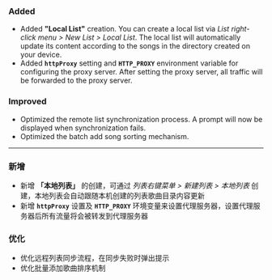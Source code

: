 ### Added

- Added **"Local List"** creation. You can create a local list via _List right-click menu > New List > Local List_. The local list will automatically update its content according to the songs in the directory created on your device.
- Added **`httpProxy`** setting and **`HTTP_PROXY`** environment variable for configuring the proxy server. After setting the proxy server, all traffic will be forwarded to the proxy server.

### Improved

- Optimized the remote list synchronization process. A prompt will now be displayed when synchronization fails.
- Optimized the batch add song sorting mechanism.

---

### 新增

- 新增 **「本地列表」** 的创建，可通过 _列表右键菜单 > 新建列表 > 本地列表_ 创建，本地列表会自动跟随本机创建的列表歌曲目录内容更新
- 新增 **`httpProxy`** 设置及 **`HTTP_PROXY`** 环境变量来设置代理服务器，设置代理服务器后所有流量将会被转发到代理服务器

### 优化

- 优化远程列表同步流程，在同步失败时弹出提示
- 优化批量添加歌曲排序机制
